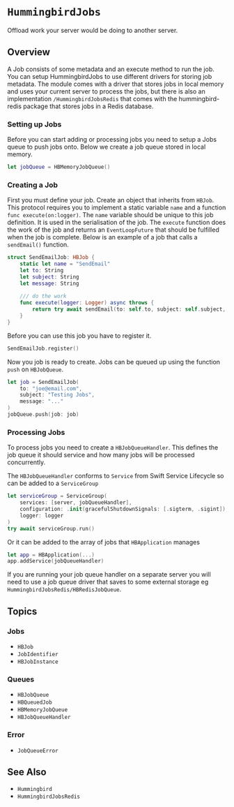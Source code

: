 # ``HummingbirdJobs``

Offload work your server would be doing to another server. 

## Overview

A Job consists of some metadata and an execute method to run the job. You can setup HummingbirdJobs to use different drivers for storing job metadata. The module comes with a driver that stores jobs in local memory and uses your current server to process the jobs, but there is also an implementation ``/HummingbirdJobsRedis`` that comes with the hummingbird-redis package that stores jobs in a Redis database. 

### Setting up Jobs

Before you can start adding or processing jobs you need to setup a Jobs queue to push jobs onto. Below we create a job queue stored in local memory.
```swift
let jobQueue = HBMemoryJobQueue()
```

### Creating a Job

First you must define your job. Create an object that inherits from `HBJob`. This protocol requires you to implement a static variable `name` and a function `func execute(on:logger)`. The `name` variable should be unique to this job definition. It is used in the serialisation of the job. The `execute` function does the work of the job and returns an `EventLoopFuture` that should be fulfilled when the job is complete. Below is an example of a job that calls a `sendEmail()` function.
```swift
struct SendEmailJob: HBJob {
    static let name = "SendEmail"
    let to: String
    let subject: String
    let message: String
    
    /// do the work
    func execute(logger: Logger) async throws {
        return try await sendEmail(to: self.to, subject: self.subject, message: self.message)
    }
}
```
Before you can use this job you have to register it. 
```swift
SendEmailJob.register()
```
Now you job is ready to create. Jobs can be queued up using the function `push` on `HBJobQueue`.
```swift
let job = SendEmailJob(
    to: "joe@email.com",
    subject: "Testing Jobs",
    message: "..."
)
jobQueue.push(job: job)
```

### Processing Jobs

To process jobs you need to create a ``HBJobQueueHandler``. This defines the job queue it should service and how many jobs will be processed concurrently. 

The ``HBJobQueueHandler`` conforms to `Service` from Swift Service Lifecycle so can be added to a `ServiceGroup`
```swift
let serviceGroup = ServiceGroup(
    services: [server, jobQueueHandler],
    configuration: .init(gracefulShutdownSignals: [.sigterm, .sigint]),
    logger: logger
)
try await serviceGroup.run()
```
Or it can be added to the array of jobs that `HBApplication` manages
```swift
let app = HBApplication(...)
app.addService(jobQueueHandler)
```
If you are running your job queue handler on a separate server you will need to use a job queue driver that saves to some external storage eg ``HummingbirdJobsRedis/HBRedisJobQueue``.

## Topics

### Jobs

- ``HBJob``
- ``JobIdentifier``
- ``HBJobInstance``

### Queues

- ``HBJobQueue``
- ``HBQueuedJob``
- ``HBMemoryJobQueue``
- ``HBJobQueueHandler``

### Error

- ``JobQueueError``

## See Also

- ``Hummingbird``
- ``HummingbirdJobsRedis``
